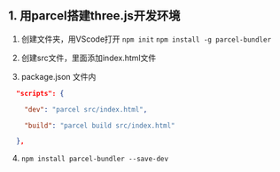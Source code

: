 
## 1. 用parcel搭建three.js开发环境

1. 创建文件夹，用VScode打开
	`npm init`
	`npm install -g parcel-bundler`

2. 创建src文件，里面添加index.html文件

3. package.json 文件内
```json
  "scripts": {

    "dev": "parcel src/index.html",

    "build": "parcel build src/index.html"

  },
```

4. `npm install parcel-bundler --save-dev`